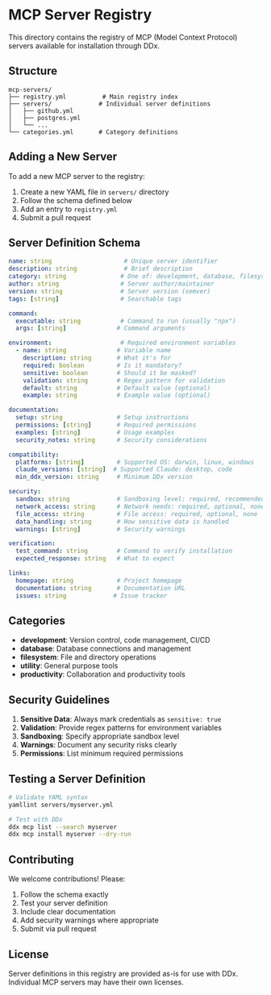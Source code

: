 # MCP Server Registry

This directory contains the registry of MCP (Model Context Protocol) servers available for installation through DDx.

## Structure

```
mcp-servers/
├── registry.yml          # Main registry index
├── servers/             # Individual server definitions
│   ├── github.yml
│   ├── postgres.yml
│   └── ...
└── categories.yml       # Category definitions
```

## Adding a New Server

To add a new MCP server to the registry:

1. Create a new YAML file in `servers/` directory
2. Follow the schema defined below
3. Add an entry to `registry.yml`
4. Submit a pull request

## Server Definition Schema

```yaml
name: string                    # Unique server identifier
description: string             # Brief description
category: string               # One of: development, database, filesystem, utility, productivity
author: string                 # Server author/maintainer
version: string                # Server version (semver)
tags: [string]                 # Searchable tags

command:
  executable: string           # Command to run (usually "npx")
  args: [string]              # Command arguments

environment:                   # Required environment variables
  - name: string              # Variable name
    description: string       # What it's for
    required: boolean         # Is it mandatory?
    sensitive: boolean        # Should it be masked?
    validation: string        # Regex pattern for validation
    default: string           # Default value (optional)
    example: string           # Example value (optional)

documentation:
  setup: string               # Setup instructions
  permissions: [string]       # Required permissions
  examples: [string]          # Usage examples
  security_notes: string      # Security considerations

compatibility:
  platforms: [string]         # Supported OS: darwin, linux, windows
  claude_versions: [string]  # Supported Claude: desktop, code
  min_ddx_version: string     # Minimum DDx version

security:
  sandbox: string             # Sandboxing level: required, recommended, optional
  network_access: string      # Network needs: required, optional, none
  file_access: string         # File access: required, optional, none
  data_handling: string       # How sensitive data is handled
  warnings: [string]          # Security warnings

verification:
  test_command: string        # Command to verify installation
  expected_response: string   # What to expect

links:
  homepage: string            # Project homepage
  documentation: string       # Documentation URL
  issues: string             # Issue tracker
```

## Categories

- **development**: Version control, code management, CI/CD
- **database**: Database connections and management
- **filesystem**: File and directory operations
- **utility**: General purpose tools
- **productivity**: Collaboration and productivity tools

## Security Guidelines

1. **Sensitive Data**: Always mark credentials as `sensitive: true`
2. **Validation**: Provide regex patterns for environment variables
3. **Sandboxing**: Specify appropriate sandbox level
4. **Warnings**: Document any security risks clearly
5. **Permissions**: List minimum required permissions

## Testing a Server Definition

```bash
# Validate YAML syntax
yamllint servers/myserver.yml

# Test with DDx
ddx mcp list --search myserver
ddx mcp install myserver --dry-run
```

## Contributing

We welcome contributions! Please:

1. Follow the schema exactly
2. Test your server definition
3. Include clear documentation
4. Add security warnings where appropriate
5. Submit via pull request

## License

Server definitions in this registry are provided as-is for use with DDx.
Individual MCP servers may have their own licenses.